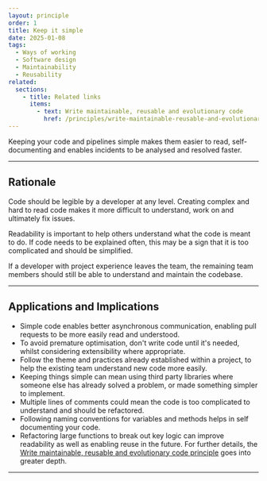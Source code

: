 ```yaml
---
layout: principle
order: 1
title: Keep it simple
date: 2025-01-08
tags:
  - Ways of working
  - Software design
  - Maintainability
  - Reusability
related:
  sections:
    - title: Related links
      items:
        - text: Write maintainable, reusable and evolutionary code
          href: /principles/write-maintainable-reusable-and-evolutionary-code/
---
```


Keeping your code and pipelines simple makes them easier to read, self-documenting and enables incidents to be analysed and resolved faster.

---

## Rationale

Code should be legible by a developer at any level. Creating complex and hard to read code makes it more difficult to understand, work on and ultimately fix issues.

Readability is important to help others understand what the code is meant to do. If code needs to be explained often, this may be a sign that it is too complicated and should be simplified.

If a developer with project experience leaves the team, the remaining team members should still be able to understand and maintain the codebase.

---

## Applications and Implications

- Simple code enables better asynchronous communication, enabling pull requests to be more easily read and understood.
- To avoid premature optimisation, don't write code until it's needed, whilst considering extensibility where appropriate.
- Follow the theme and practices already established within a project, to help the existing team understand new code more easily.
- Keeping things simple can mean using third party libraries where someone else has already solved a problem, or made something simpler to implement.
- Multiple lines of comments could mean the code is too complicated to understand and should be refactored.
- Following naming conventions for variables and methods helps in self documenting your code.
- Refactoring large functions to break out key logic can improve readability as well as enabling reuse in the future. For further details, the [Write maintainable, reusable and evolutionary code principle](/principles/write-maintainable-reusable-and-evolutionary-code/) goes into greater depth.

---
